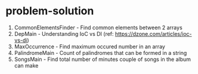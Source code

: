 # problem-solution

1. CommonElementsFinder - Find common elements between 2 arrays
2. DepMain - Understanding IoC vs DI (ref: https://dzone.com/articles/ioc-vs-di)
3. MaxOccurrence - Find maximum occured number in an array
4. PalindromeMain - Count of palindromes that can be formed in a string
5. SongsMain - Find total number of minutes couple of songs in the album can make
